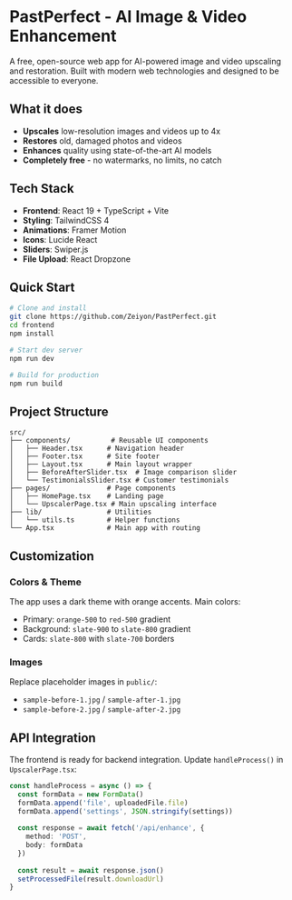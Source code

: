 # PastPerfect - AI Image & Video Enhancement

A free, open-source web app for AI-powered image and video upscaling and restoration. Built with modern web technologies and designed to be accessible to everyone.

## What it does

- **Upscales** low-resolution images and videos up to 4x
- **Restores** old, damaged photos and videos
- **Enhances** quality using state-of-the-art AI models
- **Completely free** - no watermarks, no limits, no catch

## Tech Stack

- **Frontend**: React 19 + TypeScript + Vite
- **Styling**: TailwindCSS 4
- **Animations**: Framer Motion
- **Icons**: Lucide React
- **Sliders**: Swiper.js
- **File Upload**: React Dropzone

## Quick Start

```bash
# Clone and install
git clone https://github.com/Zeiyon/PastPerfect.git
cd frontend
npm install

# Start dev server
npm run dev

# Build for production
npm run build
```

## Project Structure

```
src/
├── components/          # Reusable UI components
│   ├── Header.tsx      # Navigation header
│   ├── Footer.tsx      # Site footer
│   ├── Layout.tsx      # Main layout wrapper
│   ├── BeforeAfterSlider.tsx  # Image comparison slider
│   └── TestimonialsSlider.tsx # Customer testimonials
├── pages/              # Page components
│   ├── HomePage.tsx    # Landing page
│   └── UpscalerPage.tsx # Main upscaling interface
├── lib/                # Utilities
│   └── utils.ts        # Helper functions
└── App.tsx             # Main app with routing
```

## Customization

### Colors & Theme
The app uses a dark theme with orange accents. Main colors:
- Primary: `orange-500` to `red-500` gradient
- Background: `slate-900` to `slate-800` gradient
- Cards: `slate-800` with `slate-700` borders

### Images
Replace placeholder images in `public/`:
- `sample-before-1.jpg` / `sample-after-1.jpg`
- `sample-before-2.jpg` / `sample-after-2.jpg`

## API Integration

The frontend is ready for backend integration. Update `handleProcess()` in `UpscalerPage.tsx`:

```typescript
const handleProcess = async () => {
  const formData = new FormData()
  formData.append('file', uploadedFile.file)
  formData.append('settings', JSON.stringify(settings))
  
  const response = await fetch('/api/enhance', {
    method: 'POST',
    body: formData
  })
  
  const result = await response.json()
  setProcessedFile(result.downloadUrl)
}
```